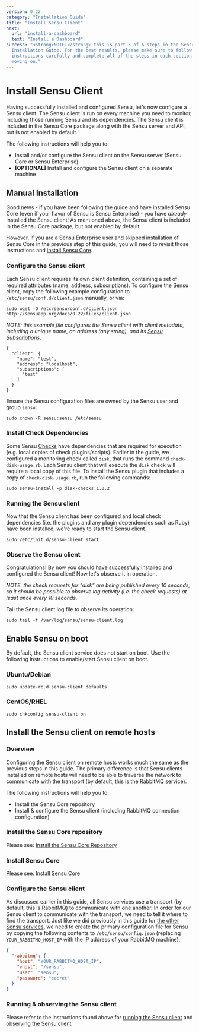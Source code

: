 ```yaml
---
version: 0.22
category: "Installation Guide"
title: "Install Sensu Client"
next:
  url: "install-a-dashboard"
  text: "Install a Dashboard"
success: "<strong>NOTE:</strong> this is part 5 of 6 steps in the Sensu
  Installation Guide. For the best results, please make sure to follow the
  instructions carefully and complete all of the steps in each section before
  moving on."
---
```


# Install Sensu Client

Having successfully installed and configured Sensu, let's now configure a Sensu client. The Sensu client is run on every machine you need to monitor, including those running Sensu and its dependencies. The Sensu client is included in the Sensu Core package along with the Sensu server and API, but is not enabled by default.

The following instructions will help you to:

- Install and/or configure the Sensu client on the Sensu server (Sensu Core or Sensu Enterprise)
- **[OPTIONAL]** Install and configure the Sensu client on a separate machine


## Manual Installation

Good news - if you have been following the guide and have installed Sensu Core (even if your flavor of Sensu is Sensu Enterprise) - you have _already_ installed the Sensu client! As mentioned above, the Sensu client is included in the Sensu Core package, but not enabled by default.

However, if you are a Sensu Enterprise user and skipped installation of Sensu Core in the previous step of this guide, you will need to revisit those instructions and [install Sensu Core](install-sensu#install-sensu-core).


### Configure the Sensu client

Each Sensu client requires its own client definition, containing a set of required attributes (name, address, subscriptions). To configure the Sensu client, copy the following example configuration to `/etc/sensu/conf.d/client.json` manually, or via:

~~~ shell
sudo wget -O /etc/sensu/conf.d/client.json http://sensuapp.org/docs/0.22/files/client.json
~~~

_NOTE: this example file configures the Sensu client with client metadata, including a unique name, an address (any string), and its [Sensu Subscriptions](clients#what-are-sensu-clients)._

~~~ shell
{
  "client": {
    "name": "test",
    "address": "localhost",
    "subscriptions": [
      "test"
    ]
  }
}
~~~

Ensure the Sensu configuration files are owned by the Sensu user and group `sensu`:

~~~ shell
sudo chown -R sensu:sensu /etc/sensu
~~~

### Install Check Dependencies

Some Sensu [Checks](checks) have dependencies that are required for execution (e.g. local copies of check plugins/scripts). Earlier in the guide, we configured a monitoring check called `disk`, that runs the command `check-disk-usage.rb`. Each Sensu client that will execute the `disk` check will require a local copy of this file. To install the Sensu plugin that includes a copy of `check-disk-usage.rb`, run the following commands:

~~~ shell
sudo sensu-install -p disk-checks:1.0.2
~~~

### Running the Sensu client

Now that the Sensu client has been configured and local check dependencies (i.e. the plugins and any plugin dependencies such as Ruby) have been installed, we're ready to start the Sensu client.

~~~ shell
sudo /etc/init.d/sensu-client start
~~~

### Observe the Sensu client

Congratulations! By now you should have successfully installed and configured the Sensu client! Now let's observe it in operation.

_NOTE: the check requests for "disk" are being published every 10 seconds, so it should be possible to observe log activity (i.e. the check requests) at least once every 10 seconds._

Tail the Sensu client log file to observe its operation:

~~~ shell
sudo tail -f /var/log/sensu/sensu-client.log
~~~

## Enable Sensu on boot

By default, the Sensu client service does not start on boot. Use the following instructions to enable/start Sensu client on boot.

### Ubuntu/Debian

~~~ shell
sudo update-rc.d sensu-client defaults
~~~

### CentOS/RHEL

~~~ shell
sudo chkconfig sensu-client on
~~~

## Install the Sensu client on remote hosts

### Overview

Configuring the Sensu client on remote hosts works much the same as the previous steps in this guide. The primary difference is that Sensu clients installed on remote hosts will need to be able to traverse the network to communicate with the transport (by default, this is the RabbitMQ service).

The following instructions will help you to:

- Install the Sensu Core repository
- Install & configure the Sensu client (including RabbitMQ connection configuration)

### Install the Sensu Core repository

Please see: [Install the Sensu Core Repository](install-repositories#install-the-sensu-core-repository)

### Install Sensu Core

Please see: [Install Sensu Core](install-sensu#install-sensu-core)

### Configure the Sensu client

As discussed earlier in this guide, all Sensu services use a transport (by default, this is RabbitMQ) to communicate with one another. In order for our Sensu client to communicate with the transport, we need to tell it where to find the transport. Just like we did previously in this guide for [the other Sensu services](install-sensu#configure-connections), we need to create the primary configuration file for Sensu by copying the following contents to `/etc/sensu/config.json` (replacing `YOUR_RABBITMQ_HOST_IP` with the IP address of your RabbitMQ machine):

~~~ json
{
  "rabbitmq": {
    "host": "YOUR_RABBITMQ_HOST_IP",
    "vhost": "/sensu",
    "user": "sensu",
    "password": "secret"
  }
}
~~~

### Running & observing the Sensu client

Please refer to the instructions found above for [running the Sensu client](#running-the-sensu-client) and [observing the Sensu client](#observe-the-sensu-client)
